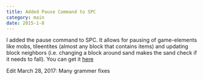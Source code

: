 ```yaml
---
title: Added Pause Command to SPC
category: main
date: 2015-1-8
---
```

I added the pause command to SPC. It allows for pausing of game-elements like mobs, tileentites (almost any block that contains items) and updating block neighbors (i.e. changing a block around sand makes the sand check if it needs to fall). You can get it [here](/projects/spc.html)

Edit March 28, 2017: Many grammer fixes